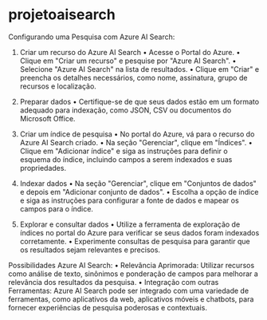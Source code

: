 # projetoaisearch

Configurando uma Pesquisa com Azure AI Search:
1.	Criar um recurso do Azure AI Search
•	Acesse o Portal do Azure.
•	Clique em "Criar um recurso" e pesquise por "Azure AI Search".
•	Selecione "Azure AI Search" na lista de resultados.
•	Clique em "Criar" e preencha os detalhes necessários, como nome, assinatura, grupo de recursos e localização.

2.	Preparar dados
•	Certifique-se de que seus dados estão em um formato adequado para indexação, como JSON, CSV ou documentos do Microsoft Office.

3.	Criar um índice de pesquisa
•	No portal do Azure, vá para o recurso do Azure AI Search criado.
•	Na seção "Gerenciar", clique em "Índices".
•	Clique em "Adicionar índice" e siga as instruções para definir o esquema do índice, incluindo campos a serem indexados e suas propriedades.

4.	Indexar dados
•	Na seção "Gerenciar", clique em "Conjuntos de dados" e depois em "Adicionar conjunto de dados".
•	Escolha a opção de índice e siga as instruções para configurar a fonte de dados e mapear os campos para o índice.

5.	Explorar e consultar dados
•	Utilize a ferramenta de exploração de índices no portal do Azure para verificar se seus dados foram indexados corretamente.
•	Experimente consultas de pesquisa para garantir que os resultados sejam relevantes e precisos.

Possibilidades Azure AI Search:
•	Relevância Aprimorada: Utilizar recursos como análise de texto, sinônimos e ponderação de campos para melhorar a relevância dos resultados da pesquisa.
•	Integração com outras Ferramentas: Azure AI Search pode ser integrado com uma variedade de ferramentas, como aplicativos da web, aplicativos móveis e chatbots, para fornecer experiências de pesquisa poderosas e contextuais.
